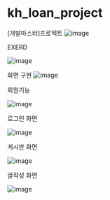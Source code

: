 # kh_loan_project
[개발마스터]프로젝트
![image](https://github.com/sunyoungads/kh_loan_project/assets/117277093/f3dccfba-942e-455f-8b1d-940dcf9796d3)


EXERD

![image](https://github.com/sunyoungads/kh_loan_project/assets/117277093/967a1f17-0b03-4cf1-b204-37b618b54147)



화면 구현
![image](https://github.com/sunyoungads/kh_loan_project/assets/117277093/94306354-1d5d-44fa-983e-69da5c1b42ce) 


회원기능 

![image](https://github.com/sunyoungads/kh_loan_project/assets/117277093/99e3b3b9-888a-40a1-af78-7ebad63c795e)

로그인 화면

![image](https://github.com/sunyoungads/kh_loan_project/assets/117277093/5884eb99-84d3-4e19-8377-aa99ba3eaccf)

게시판 화면

![image](https://github.com/sunyoungads/kh_loan_project/assets/117277093/d9821f62-43bb-402b-90a0-dc223d707345)


글작성 화면

![image](https://github.com/sunyoungads/kh_loan_project/assets/117277093/b4246a2a-aa46-419d-b1f5-6045ab3a3b26)
